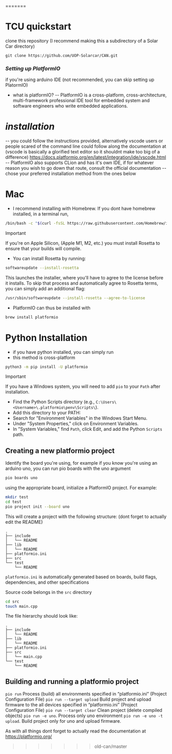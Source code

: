 =======

# **TCU quickstart**

clone this repository (I recommend making this a subdirectory of a Solar Car directory)

```
git clone https://github.com/UOP-Solarcar/CAN.git
```

### _Setting up PlatformIO_

if you're using arduino IDE (not recommended, you can skip setting up PlatormIO)

- what is platformIO?
  -- PlatformIO is a cross-platform, cross-architecture, multi-framework professional IDE tool for embedded system and software engineers who write embedded applications.

# _installation_

-- you could follow the instructions provided, alternatively vscode users or people scared of the command line could follow along the documentation at (vscode is basically a glorified text editor so it shouldnt make too big of a difference)
<https://docs.platformio.org/en/latest/integration/ide/vscode.html>
-- PlatformIO also supports CLion and has it's own IDE, if for whatever reason you wish to go down that route, consult the official documentation
-- chose your preferred installation method from the ones below

# Mac

- I recommend installing with Homebrew. If you dont have homebrew installed, in a terminal run,

```bash
/bin/bash -c "$(curl -fsSL https://raw.githubusercontent.com/Homebrew/install/HEAD/install.sh)"
```

> [!IMPORTANT]
> If you're on Apple Silicon, (Apple M1, M2, etc.) you must install Rosetta to ensure that your builds will compile.

- You can install Rosetta by running:

```bash
softwareupdate --install-rosetta
```

This launches the installer, where you'll have to agree to the license before it installs. To skip that process and automatically agree to Rosetta terms, you can simply add an additional flag:

```bash
/usr/sbin/softwareupdate --install-rosetta --agree-to-license
```

- PlatformIO can thus be installed with

```bash
brew install platformio
```

# Python Installation

- if you have python installed, you can simply run
- this method is cross-platform

```bash
python3 -m pip install -U platformio
```

> [!IMPORTANT]
> If you have a Windows system, you will need to add `pio` to your `Path` after installation.

- Find the Python Scripts directory (e.g., `C:\Users\<Username>\.platformio\penv\Scripts\`).
- Add this directory to your PATH:
- Search for "Environment Variables" in the Windows Start Menu.
- Under "System Properties," click on Environment Variables.
- In "System Variables," find `Path`, click Edit, and add the Python `Scripts` path.

## Creating a new platformio project

Identify the board you're using, for example if you know you're using an arduino uno, you can run pio boards with the uno argument

```bash
pio boards uno
```

using the appropriate board, initialize a PlatformIO project. For example:

```bash
mkdir test
cd test
pio project init --board uno
```

This will create a project with the following structure:
(dont forget to actually edit the README)

```
.
├── include
│   └── README
├── lib
│   └── README
├── platformio.ini
├── src
└── test
    └── README
```

`platformio.ini` is automatically generated based on boards, build flags, dependencies, and other specifications

Source code belongs in the `src` directory

```bash
cd src
touch main.cpp
```

The file hierarchy should look like:

```
.
├── include
│   └── README
├── lib
│   └── README
├── platformio.ini
├── src
│   └── main.cpp
└── test
    └── README

```

## Building and running a platformio project

`pio run` Process (build) all environments specified in “platformio.ini” (Project Configuration File)
`pio run --target upload` Build project and upload firmware to the all devices specified in “platformio.ini” (Project Configuration File)
`pio run --target clear` Clean project (delete compiled objects)
`pio run -e uno`. Process only uno environment
`pio run -e uno -t upload`. Build project only for uno and upload firmware.

As with all things dont forget to actually read the documentation at <https://platformio.org/>

> > > > > > > old-can/master
